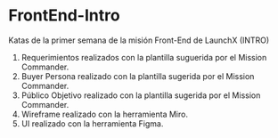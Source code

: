 # FrontEnd-Intro
Katas de la primer semana de la misión Front-End de LaunchX (INTRO)

1. Requerimientos realizados con la plantilla suguerida por el Mission Commander.
2. Buyer Persona realizado con la plantilla sugerida por el Mission Commander.
3. Público Objetivo realizado con la plantilla sugerida por el Mission Commander.
4. Wireframe realizado con la herramienta Miro.
5. UI realizado con la herramienta Figma.
